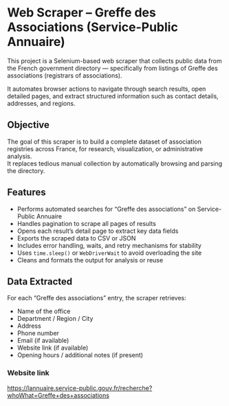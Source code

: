 # Web Scraper – Greffe des Associations (Service-Public Annuaire)

This project is a Selenium-based web scraper that collects public data from the French government directory — specifically from listings of Greffe des associations (registrars of associations).

It automates browser actions to navigate through search results, open detailed pages, and extract structured information such as contact details, addresses, and regions.

## Objective

The goal of this scraper is to build a complete dataset of association registries across France, for research, visualization, or administrative analysis.  
It replaces tedious manual collection by automatically browsing and parsing the directory.

## Features

- Performs automated searches for “Greffe des associations” on Service-Public Annuaire
- Handles pagination to scrape all pages of results
- Opens each result’s detail page to extract key data fields
- Exports the scraped data to CSV or JSON
- Includes error handling, waits, and retry mechanisms for stability
- Uses `time.sleep()` or `WebDriverWait` to avoid overloading the site
- Cleans and formats the output for analysis or reuse

## Data Extracted

For each “Greffe des associations” entry, the scraper retrieves:

- Name of the office
- Department / Region / City
- Address
- Phone number
- Email (if available)
- Website link (if available)
- Opening hours / additional notes (if present)
### Website link
  https://lannuaire.service-public.gouv.fr/recherche?whoWhat=Greffe+des+associations

